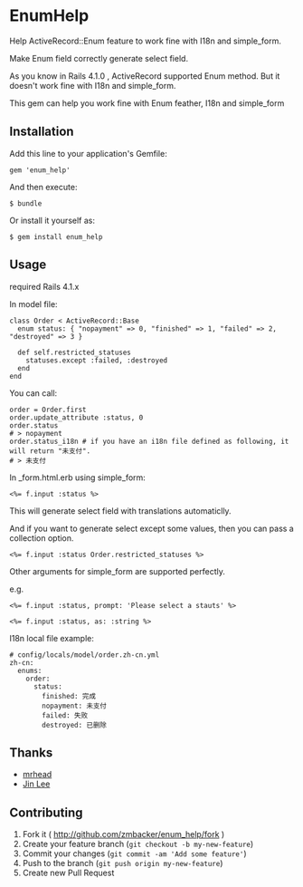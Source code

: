 # EnumHelp

Help ActiveRecord::Enum feature to work fine with I18n and simple_form.

Make Enum field correctly generate select field.

As you know in Rails 4.1.0 , ActiveRecord supported Enum method. But it doesn't work fine with I18n and simple_form.

This gem can help you work fine with Enum feather, I18n and simple_form


## Installation

Add this line to your application's Gemfile:

    gem 'enum_help'

And then execute:

    $ bundle

Or install it yourself as:

    $ gem install enum_help

## Usage


required Rails 4.1.x

In model file:

    class Order < ActiveRecord::Base
      enum status: { "nopayment" => 0, "finished" => 1, "failed" => 2, "destroyed" => 3 }
      
      def self.restricted_statuses
        statuses.except :failed, :destroyed
      end
    end

You can call:

    order = Order.first
    order.update_attribute :status, 0
    order.status
    # > nopayment
    order.status_i18n # if you have an i18n file defined as following, it will return "未支付".
    # > 未支付

In _form.html.erb using simple_form:

    <%= f.input :status %>

This will generate select field with translations automaticlly.

And if you want to generate select except some values, then you can pass a collection option.

    <%= f.input :status Order.restricted_statuses %>



Other arguments for simple_form are supported perfectly.

e.g.

    <%= f.input :status, prompt: 'Please select a stauts' %>
    
    <%= f.input :status, as: :string %>


I18n local file example:

    # config/locals/model/order.zh-cn.yml
    zh-cn:
      enums:
        order:
          status:
            finished: 完成
            nopayment: 未支付
            failed: 失败
            destroyed: 已删除

## Thanks
* [mrhead](https://github.com/mrhead)
* [Jin Lee](https://github.com/neojin)

## Contributing

1. Fork it ( http://github.com/zmbacker/enum_help/fork )
2. Create your feature branch (`git checkout -b my-new-feature`)
3. Commit your changes (`git commit -am 'Add some feature'`)
4. Push to the branch (`git push origin my-new-feature`)
5. Create new Pull Request
